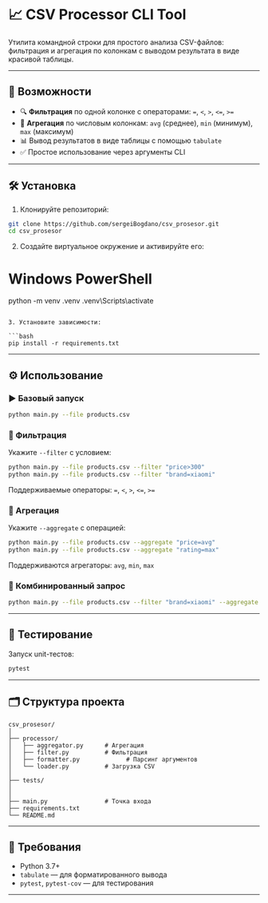 # 📈 CSV Processor CLI Tool

Утилита командной строки для простого анализа CSV-файлов: фильтрация и агрегация по колонкам с выводом результата в виде красивой таблицы.

---

## 🚀 Возможности

- 🔍 **Фильтрация** по одной колонке с операторами: `=`, `<`, `>`, `<=`, `>=`
- 🧮 **Агрегация** по числовым колонкам: `avg` (среднее), `min` (минимум), `max` (максимум)
- 📊 Вывод результатов в виде таблицы с помощью `tabulate`
- ✅ Простое использование через аргументы CLI

---

## 🛠️ Установка

1. Клонируйте репозиторий:

```bash
git clone https://github.com/sergeiBogdano/csv_prosesor.git
cd csv_prosesor
```

2. Создайте виртуальное окружение и активируйте его:

# Windows PowerShell
python -m venv .venv
.venv\Scripts\activate
```

3. Установите зависимости:

```bash
pip install -r requirements.txt
```

---

## ⚙️ Использование

### ▶️ Базовый запуск

```bash
python main.py --file products.csv
```

### 🔎 Фильтрация

Укажите `--filter` с условием:

```bash
python main.py --file products.csv --filter "price>300"
python main.py --file products.csv --filter "brand=xiaomi"
```

Поддерживаемые операторы: `=`, `<`, `>`, `<=`, `>=`

### 📐 Агрегация

Укажите `--aggregate` с операцией:

```bash
python main.py --file products.csv --aggregate "price=avg"
python main.py --file products.csv --aggregate "rating=max"
```

Поддерживаются агрегаторы: `avg`, `min`, `max`

### 🧩 Комбинированный запрос

```bash
python main.py --file products.csv --filter "brand=xiaomi" --aggregate "price=max"
```

---

## 🧪 Тестирование

Запуск unit-тестов:

```bash
pytest
```

---

## 🗂️ Структура проекта

```text
csv_prosesor/
│
├── processor/
│   ├── aggregator.py      # Агрегация
│   ├── filter.py          # Фильтрация
│   ├── formatter.py             # Парсинг аргументов
│   └── loader.py          # Загрузка CSV
│
├── tests/
│
│
├── main.py                # Точка входа
├── requirements.txt
└── README.md
```

---

## 📎 Требования

- Python 3.7+
- `tabulate` — для форматированного вывода
- `pytest`, `pytest-cov` — для тестирования

---
